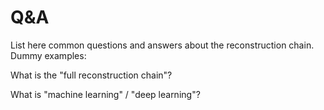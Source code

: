 # Q&A

List here common questions and answers about the reconstruction chain. Dummy examples:

What is the "full reconstruction chain"?

What is "machine learning" / "deep learning"?
